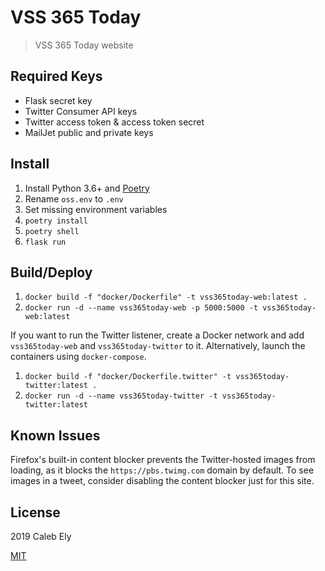 # VSS 365 Today

> VSS 365 Today website


## Required Keys

* Flask secret key
* Twitter Consumer API keys
* Twitter access token & access token secret
* MailJet public and private keys

## Install

1. Install Python 3.6+ and [Poetry](https://poetry.eustace.io/)
1. Rename `oss.env` to `.env`
1. Set missing environment variables
1. `poetry install`
1. `poetry shell`
1. `flask run`

## Build/Deploy

1. `docker build -f "docker/Dockerfile" -t vss365today-web:latest .`
1. `docker run -d --name vss365today-web -p 5000:5000 -t vss365today-web:latest`

If you want to run the Twitter listener, create a Docker network and add `vss365today-web` and `vss365today-twitter` to it.
Alternatively, launch the containers using `docker-compose`.

1. `docker build -f "docker/Dockerfile.twitter" -t vss365today-twitter:latest .`
1. `docker run -d --name vss365today-twitter -t vss365today-twitter:latest`


## Known Issues

Firefox's built-in content blocker prevents the Twitter-hosted images from loading,
as it blocks the `https://pbs.twimg.com` domain by default.
To see images in a tweet, consider disabling the content blocker just for this site.

## License

2019 Caleb Ely

[MIT](LICENSE)
